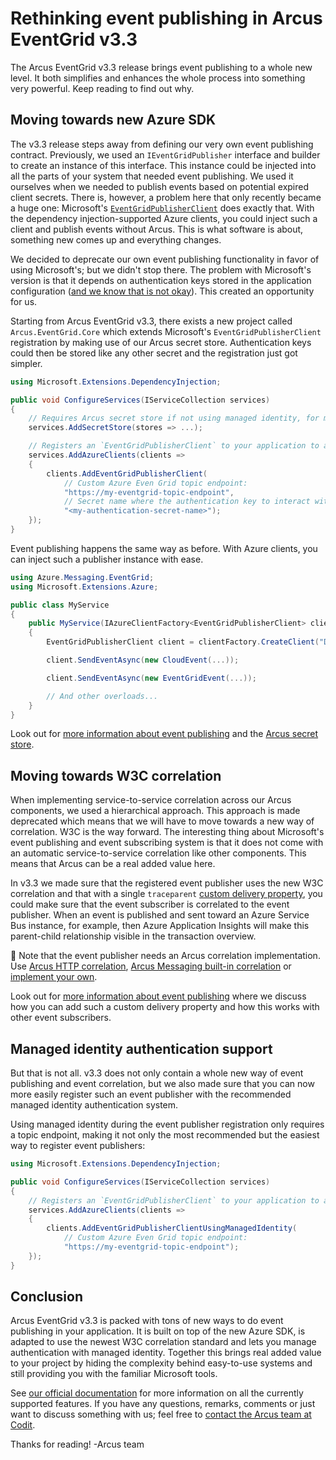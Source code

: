 # Rethinking event publishing in Arcus EventGrid v3.3
The Arcus EventGrid v3.3 release brings event publishing to a whole new level. It both simplifies and enhances the whole process into something very powerful. Keep reading to find out why. 

## Moving towards new Azure SDK
The v3.3 release steps away from defining our very own event publishing contract. Previously, we used an `IEventGridPublisher` interface and builder to create an instance of this interface. This instance could be injected into all the parts of your system that needed event publishing. We used it ourselves when we needed to publish events based on potential expired client secrets. There is, however, a problem here that only recently became a huge one: Microsoft's [`EventGridPublisherClient`](https://www.nuget.org/packages/Azure.Messaging.EventGrid/) does exactly that. With the dependency injection-supported Azure clients, you could inject such a client and publish events without Arcus. This is what software is about, something new comes up and everything changes.

We decided to deprecate our own event publishing functionality in favor of using Microsoft's; but we didn't stop there. The problem with Microsoft's version is that it depends on authentication keys stored in the application configuration ([and we know that is not okay](https://www.codit.eu/blog/introducing-secret-store-net-core/)). This created an opportunity for us.

Starting from Arcus EventGrid v3.3, there exists a new project called `Arcus.EventGrid.Core` which extends Microsoft's `EventGridPublisherClient` registration by making use of our Arcus secret store. Authentication keys could then be stored like any other secret and the registration just got simpler.

```csharp
using Microsoft.Extensions.DependencyInjection;

public void ConfigureServices(IServiceCollection services)
{
    // Requires Arcus secret store if not using managed identity, for more information, see: https://security.arcus-azure.net/features/secret-store
    services.AddSecretStore(stores => ...);

    // Registers an `EventGridPublisherClient` to your application to a custom topic.
    services.AddAzureClients(clients =>
    {
        clients.AddEventGridPublisherClient(
            // Custom Azure Even Grid topic endpoint:
            "https://my-eventgrid-topic-endpoint", 
            // Secret name where the authentication key to interact with Azure Event Grid is stored in the Arcus secret store.
            "<my-authentication-secret-name>");
    });
}
```

Event publishing happens the same way as before. With Azure clients, you can inject such a publisher instance with ease.

```csharp
using Azure.Messaging.EventGrid;
using Microsoft.Extensions.Azure;

public class MyService
{
    public MyService(IAzureClientFactory<EventGridPublisherClient> clientFactory)
    {
        EventGridPublisherClient client = clientFactory.CreateClient("Default");

        client.SendEventAsync(new CloudEvent(...));

        client.SendEventAsync(new EventGridEvent(...));

        // And other overloads...
    }
}
```

Look out for [more information about event publishing](https://eventgrid.arcus-azure.net/Features/publishing-events) and the [Arcus secret store](https://security.arcus-azure.net/features/secret-store).

## Moving towards W3C correlation
When implementing service-to-service correlation across our Arcus components, we used a hierarchical approach. This approach is made deprecated which means that we will have to move towards a new way of correlation. W3C is the way forward. The interesting thing about Microsoft's event publishing and event subscribing system is that it does not come with an automatic service-to-service correlation like other components. This means that Arcus can be a real added value here.

In v3.3 we made sure that the registered event publisher uses the new W3C correlation and that with a single `traceparent` [custom delivery property](https://learn.microsoft.com/en-us/azure/event-grid/delivery-properties), you could make sure that the event subscriber is correlated to the event publisher. When an event is published and sent toward an Azure Service Bus instance, for example, then Azure Application Insights will make this parent-child relationship visible in the transaction overview.

🚩 Note that the event publisher needs an Arcus correlation implementation. Use [Arcus HTTP correlation](https://webapi.arcus-azure.net/features/correlation), [Arcus Messaging built-in correlation](https://messaging.arcus-azure.net/Features/message-handling/service-bus) or [implement your own](https://observability.arcus-azure.net/Features/correlation).

Look out for [more information about event publishing](https://eventgrid.arcus-azure.net/Features/publishing-events) where we discuss how you can add such a custom delivery property and how this works with other event subscribers.

## Managed identity authentication support
But that is not all. v3.3 does not only contain a whole new way of event publishing and event correlation, but we also made sure that you can now more easily register such an event publisher with the recommended managed identity authentication system.

Using managed identity during the event publisher registration only requires a topic endpoint, making it not only the most recommended but the easiest way to register event publishers:
```csharp
using Microsoft.Extensions.DependencyInjection;

public void ConfigureServices(IServiceCollection services)
{
    // Registers an `EventGridPublisherClient` to your application to a custom topic.
    services.AddAzureClients(clients =>
    {
        clients.AddEventGridPublisherClientUsingManagedIdentity(
            // Custom Azure Even Grid topic endpoint:
            "https://my-eventgrid-topic-endpoint");
    });
}
```

## Conclusion
Arcus EventGrid v3.3 is packed with tons of new ways to do event publishing in your application. It is built on top of the new Azure SDK, is adapted to use the newest W3C correlation standard and lets you manage authentication with managed identity. Together this brings real added value to your project by hiding the complexity behind easy-to-use systems and still providing you with the familiar Microsoft tools.

See [our official documentation](https://eventgrid.arcus-azure.net/) for more information on all the currently supported features.
If you have any questions, remarks, comments or just want to discuss something with us; feel free to [contact the Arcus team at Codit](https://github.com/arcus-azure/arcus.eventgrid/issues/new/choose).

Thanks for reading!
-Arcus team